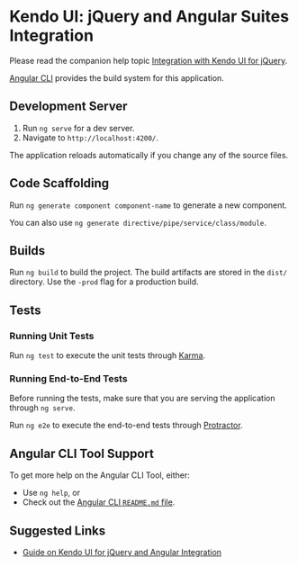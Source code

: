 # Kendo UI: jQuery and Angular Suites Integration

Please read the companion help topic [Integration with Kendo UI for jQuery](http://www.telerik.com/kendo-angular-ui/components/framework/kendo-jquery/).

[Angular CLI](https://github.com/angular/angular-cli) provides the build system for this application.

## Development Server

1. Run `ng serve` for a dev server.    
1. Navigate to `http://localhost:4200/`.    

The application reloads automatically if you change any of the source files.

## Code Scaffolding

Run `ng generate component component-name` to generate a new component.

You can also use `ng generate directive/pipe/service/class/module`.

## Builds

Run `ng build` to build the project. The build artifacts are stored in the `dist/` directory. Use the `-prod` flag for a production build.

## Tests

### Running Unit Tests

Run `ng test` to execute the unit tests through [Karma](https://karma-runner.github.io).

### Running End-to-End Tests

Before running the tests, make sure that you are serving the application through `ng serve`.

Run `ng e2e` to execute the end-to-end tests through [Protractor](http://www.protractortest.org/).

## Angular CLI Tool Support

To get more help on the Angular CLI Tool, either:

* Use `ng help`, or
* Check out the [Angular CLI `README.md` file](https://github.com/angular/angular-cli/blob/master/README.md).

## Suggested Links

* [Guide on Kendo UI for jQuery and Angular Integration](http://www.telerik.com/kendo-angular-ui/components/framework/kendo-jquery)
